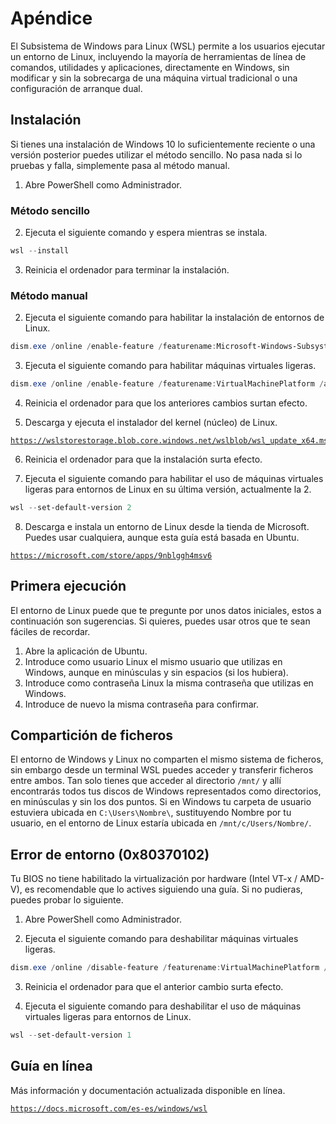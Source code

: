# Apéndice
El Subsistema de Windows para Linux (WSL) permite a los usuarios ejecutar un entorno de Linux, incluyendo la mayoría de herramientas de línea de comandos, utilidades y aplicaciones, directamente en Windows, sin modificar y sin la sobrecarga de una máquina virtual tradicional o una configuración de arranque dual.

## Instalación
Si tienes una instalación de Windows 10 lo suficientemente reciente o una versión posterior puedes utilizar el método sencillo. No pasa nada si lo pruebas y falla, simplemente pasa al método manual.

1. Abre PowerShell como Administrador.

### Método sencillo
2. Ejecuta el siguiente comando y espera mientras se instala.
```powershell
wsl --install
```

3. Reinicia el ordenador para terminar la instalación.

### Método manual
2. Ejecuta el siguiente comando para habilitar la instalación de entornos de Linux.
```powershell
dism.exe /online /enable-feature /featurename:Microsoft-Windows-Subsystem-Linux /all /norestart
```

3. Ejecuta el siguiente comando para habilitar máquinas virtuales ligeras.
```powershell
dism.exe /online /enable-feature /featurename:VirtualMachinePlatform /all /norestart
```

4. Reinicia el ordenador para que los anteriores cambios surtan efecto.

5. Descarga y ejecuta el instalador del kernel (núcleo) de Linux.
<pre><code><a href="https://wslstorestorage.blob.core.windows.net/wslblob/wsl_update_x64.msi">https://wslstorestorage.blob.core.windows.net/wslblob/wsl_update_x64.msi</a></code></pre>

6. Reinicia el ordenador para que la instalación surta efecto.

7. Ejecuta el siguiente comando para habilitar el uso de máquinas virtuales ligeras para entornos de Linux en su última versión, actualmente la 2.
```powershell
wsl --set-default-version 2
```

8. Descarga e instala un entorno de Linux desde la tienda de Microsoft. Puedes usar cualquiera, aunque esta guía está basada en Ubuntu.
<pre><code><a href="https://microsoft.com/store/apps/9nblggh4msv6">https://microsoft.com/store/apps/9nblggh4msv6</a></code></pre>

## Primera ejecución
El entorno de Linux puede que te pregunte por unos datos iniciales, estos a continuación son sugerencias. Si quieres, puedes usar otros que te sean fáciles de recordar.

1. Abre la aplicación de Ubuntu.
2. Introduce como usuario Linux el mismo usuario que utilizas en Windows, aunque en minúsculas y sin espacios (si los hubiera).
3. Introduce como contraseña Linux la misma contraseña que utilizas en Windows.
4. Introduce de nuevo la misma contraseña para confirmar.

## Compartición de ficheros
El entorno de Windows y Linux no comparten el mismo sistema de ficheros, sin embargo desde un terminal WSL puedes acceder y transferir ficheros entre ambos. Tan solo tienes que acceder al directorio `/mnt/` y allí encontrarás todos tus discos de Windows representados como directorios, en minúsculas y sin los dos puntos.
Si en Windows tu carpeta de usuario estuviera ubicada en `C:\Users\Nombre\`, sustituyendo Nombre por tu usuario, en el entorno de Linux estaría ubicada en `/mnt/c/Users/Nombre/`.

## Error de entorno (0x80370102)
Tu BIOS no tiene habilitado la virtualización por hardware (Intel VT-x / AMD-V), es recomendable que lo actives siguiendo una guía. Si no pudieras, puedes probar lo siguiente.

1. Abre PowerShell como Administrador.

2. Ejecuta el siguiente comando para deshabilitar máquinas virtuales ligeras.
```powershell
dism.exe /online /disable-feature /featurename:VirtualMachinePlatform /norestart
```

3. Reinicia el ordenador para que el anterior cambio surta efecto.

4. Ejecuta el siguiente comando para deshabilitar el uso de máquinas virtuales ligeras para entornos de Linux.
```powershell
wsl --set-default-version 1
```

## Guía en línea
Más información y documentación actualizada disponible en línea.
<pre><code><a href="https://docs.microsoft.com/es-es/windows/wsl">https://docs.microsoft.com/es-es/windows/wsl</a></code></pre>